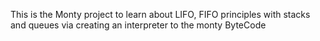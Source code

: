 This is the Monty project to learn about LIFO, FIFO principles with stacks and queues via creating an interpreter to the monty ByteCode

